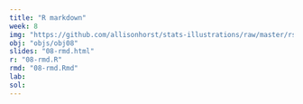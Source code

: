 ```yaml
---
title: "R markdown"
week: 8
img: "https://github.com/allisonhorst/stats-illustrations/raw/master/rstats-artwork/rmarkdown_rockstar.png"
obj: "objs/obj08"
slides: "08-rmd.html"
r: "08-rmd.R"
rmd: "08-rmd.Rmd"
lab:
sol:
---
```

